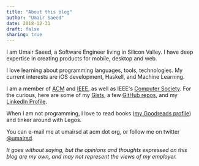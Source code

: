```yaml
---
title: "About this blog"
author: "Umair Saeed"
date: 2018-12-31
draft: false
sharing: true
---
```



I am Umair Saeed, a Software Engineer living in Silicon Valley. I have deep expertise in creating products for mobile, desktop and web.

I love learning about programming languages, tools, technologies. My current interests are iOS development, Haskell, and Machine Learning.

I am a member of [ACM](http://www.acm.org) and [IEEE](http://www.ieee.org), as well as IEEE's [Computer Society](http://www.computer.org). For the curious, here are some of my [Gists](https://gist.github.com/umairsd), a few [GitHub repos](https://github.com/umairsd), and my [LinkedIn Profile](www.linkedin.com/in/umairsd).

When I am not programming, I love to read books ([my Goodreads profile](http://www.goodreads.com/umairsd)) and tinker around with Legos.

You can e-mail me at umairsd at acm dot org, or follow me on twitter [@umairsd](https://twitter.com/umairsd).

*It goes without saying, but the opinions and thoughts expressed on this blog are my own, and may not represent the views of my employer.*

